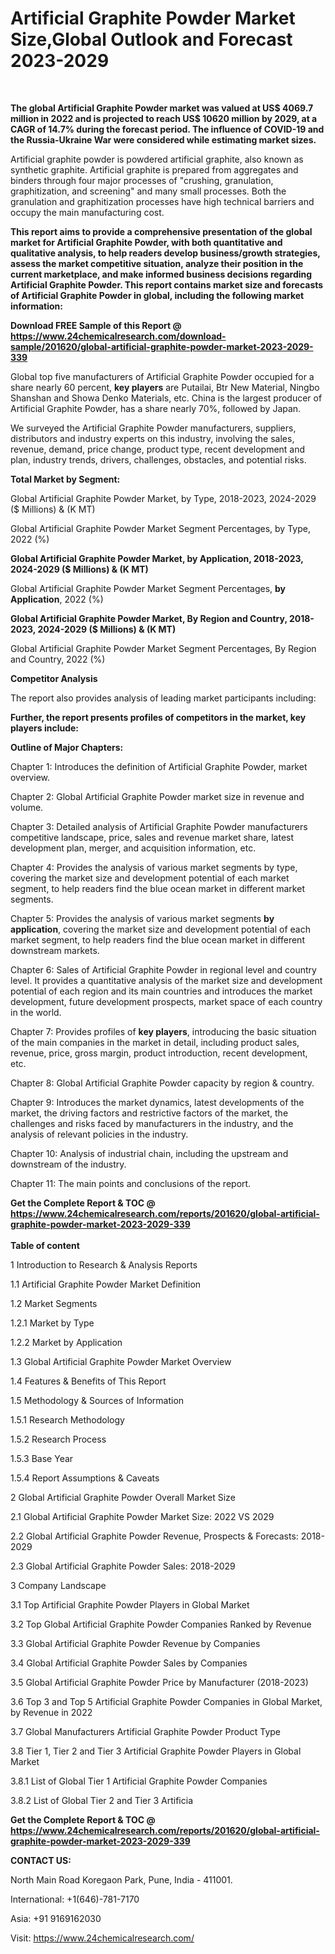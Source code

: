 <h1>Artificial Graphite Powder Market Size,Global Outlook and Forecast 2023-2029</h1><br/><p><strong>The global Artificial Graphite Powder market was valued at US$ 4069.7 million in 2022 and is projected to reach US$ 10620 million by 2029, at a <strong>CAGR</strong> of 14.7% during the forecast period. The influence of COVID-19 and the Russia-Ukraine War were considered while estimating market sizes.</strong></p><p>Artificial graphite powder is powdered artificial graphite, also known as synthetic graphite. Artificial graphite is prepared from aggregates and binders through four major processes of "crushing, granulation, graphitization, and screening" and many small processes. Both the granulation and graphitization processes have high technical barriers and occupy the main manufacturing cost.</p><p><strong>This report aims to provide a comprehensive presentation of the global market for Artificial Graphite Powder, with both quantitative and qualitative analysis, to help readers develop business/growth strategies, assess the market competitive situation, analyze their position in the current marketplace, and make informed business decisions regarding Artificial Graphite Powder. This report contains market size and forecasts of Artificial Graphite Powder in global, including the following market information:</strong></p><div><b>Download FREE Sample of this Report @ <a href="https://www.24chemicalresearch.com/download-sample/201620/global-artificial-graphite-powder-market-2023-2029-339">https://www.24chemicalresearch.com/download-sample/201620/global-artificial-graphite-powder-market-2023-2029-339</a></b></div><p>Global top five manufacturers of Artificial Graphite Powder occupied for a share nearly 60 percent, <strong>key players</strong> are Putailai, Btr New Material, Ningbo Shanshan and Showa Denko Materials, etc. China is the largest producer of Artificial Graphite Powder, has a share nearly 70%, followed by Japan.</p><p>We surveyed the Artificial Graphite Powder manufacturers, suppliers, distributors and industry experts on this industry, involving the sales, revenue, demand, price change, product type, recent development and plan, industry trends, drivers, challenges, obstacles, and potential risks.</p><p><strong>Total Market by Segment:</strong></p><p>Global Artificial Graphite Powder Market, by Type, 2018-2023, 2024-2029 ($ Millions) & (K MT)</p><p>Global Artificial Graphite Powder Market Segment Percentages, by Type, 2022 (%)</p><p><strong>Global Artificial Graphite Powder Market, <strong>by Application</strong>, 2018-2023, 2024-2029 ($ Millions) & (K MT)</strong></p><p>Global Artificial Graphite Powder Market Segment Percentages, <strong>by Application</strong>, 2022 (%)</p><p><strong>Global Artificial Graphite Powder Market, By Region and Country, 2018-2023, 2024-2029 ($ Millions) & (K MT)</strong></p><p>Global Artificial Graphite Powder Market Segment Percentages, By Region and Country, 2022 (%)</p><p><strong>Competitor Analysis</strong></p><p>The report also provides analysis of leading market participants including:</p><p><strong>Further, the report presents profiles of competitors in the market, <strong>key players</strong> include:</strong></p><p><strong>Outline of Major Chapters:</strong></p><p>Chapter 1: Introduces the definition of Artificial Graphite Powder, market overview.</p><p>Chapter 2: Global Artificial Graphite Powder market size in revenue and volume.</p><p>Chapter 3: Detailed analysis of Artificial Graphite Powder manufacturers competitive landscape, price, sales and revenue market share, latest development plan, merger, and acquisition information, etc.</p><p>Chapter 4: Provides the analysis of various market segments by type, covering the market size and development potential of each market segment, to help readers find the blue ocean market in different market segments.</p><p>Chapter 5: Provides the analysis of various market segments <strong>by application</strong>, covering the market size and development potential of each market segment, to help readers find the blue ocean market in different downstream markets.</p><p>Chapter 6: Sales of Artificial Graphite Powder in regional level and country level. It provides a quantitative analysis of the market size and development potential of each region and its main countries and introduces the market development, future development prospects, market space of each country in the world.</p><p>Chapter 7: Provides profiles of <strong>key players</strong>, introducing the basic situation of the main companies in the market in detail, including product sales, revenue, price, gross margin, product introduction, recent development, etc.</p><p>Chapter 8: Global Artificial Graphite Powder capacity by region & country.</p><p>Chapter 9: Introduces the market dynamics, latest developments of the market, the driving factors and restrictive factors of the market, the challenges and risks faced by manufacturers in the industry, and the analysis of relevant policies in the industry.</p><p>Chapter 10: Analysis of industrial chain, including the upstream and downstream of the industry.</p><p>Chapter 11: The main points and conclusions of the report.</p><div><b>Get the Complete Report & TOC @ <a href="https://www.24chemicalresearch.com/reports/201620/global-artificial-graphite-powder-market-2023-2029-339">https://www.24chemicalresearch.com/reports/201620/global-artificial-graphite-powder-market-2023-2029-339</a></b></div><br><b>Table of content</b><p>1 Introduction to Research & Analysis Reports<br />
 
  1.1 Artificial Graphite Powder Market Definition<br />
 
  1.2 Market Segments<br />
 
  1.2.1 Market by Type<br />
 
  1.2.2 Market by Application<br />
 
  1.3 Global Artificial Graphite Powder Market Overview<br />
 
  1.4 Features & Benefits of This Report<br />
 
  1.5 Methodology & Sources of Information<br />
 
  1.5.1 Research Methodology<br />
 
  1.5.2 Research Process<br />
 
  1.5.3 Base Year<br />
 
  1.5.4 Report Assumptions & Caveats<br />
 
 2 Global Artificial Graphite Powder Overall Market Size<br />
 
  2.1 Global Artificial Graphite Powder Market Size: 2022 VS 2029<br />
 
  2.2 Global Artificial Graphite Powder Revenue, Prospects & Forecasts: 2018-2029<br />
 
  2.3 Global Artificial Graphite Powder Sales: 2018-2029<br />
 
 3 Company Landscape<br />
 
  3.1 Top Artificial Graphite Powder Players in Global Market<br />
 
  3.2 Top Global Artificial Graphite Powder Companies Ranked by Revenue<br />
 
  3.3 Global Artificial Graphite Powder Revenue by Companies<br />
 
  3.4 Global Artificial Graphite Powder Sales by Companies<br />
 
  3.5 Global Artificial Graphite Powder Price by Manufacturer (2018-2023)<br />
 
  3.6 Top 3 and Top 5 Artificial Graphite Powder Companies in Global Market, by Revenue in 2022<br />
 
  3.7 Global Manufacturers Artificial Graphite Powder Product Type<br />
 
  3.8 Tier 1, Tier 2 and Tier 3 Artificial Graphite Powder Players in Global Market<br />
 
  3.8.1 List of Global Tier 1 Artificial Graphite Powder Companies<br />
 
  3.8.2 List of Global Tier 2 and Tier 3 Artificia<br><div><b>Get the Complete Report & TOC @ <a href="https://www.24chemicalresearch.com/reports/201620/global-artificial-graphite-powder-market-2023-2029-339">https://www.24chemicalresearch.com/reports/201620/global-artificial-graphite-powder-market-2023-2029-339</a></b></div></p>
 
 <b>CONTACT US:</b><br>
 
 North Main Road Koregaon Park, Pune, India - 411001.<br/>
 
 International: +1(646)-781-7170<br/>
 
 Asia: +91 9169162030<br/>
 
 Visit: <a href="https://www.24chemicalresearch.com/">https://www.24chemicalresearch.com/</a>
 
 <br>